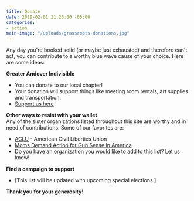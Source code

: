 ```yaml
---
title: Donate
date: 2019-02-01 21:26:00 -05:00
categories:
- action
main-image: "/uploads/grassroots-donations.jpg"
---
```


Any day you're booked solid (or maybe just exhausted) and therefore can't act, you can contribute to a worthy blue wave cause of your choice. Here are some ideas:

**Greater Andover Indivisible**
* You can donate to our local chapter!
* Your donation will support things like meeting room rentals, art supplies and transportation.
* [Support us here](https://bit.ly/2zH0N24)

**Other ways to resist with your wallet**<BR>
Any of the sister organizations listed throughout this site are worthy and in need of contributions. Some of our favorites are: 
* [ACLU](https://bit.ly/2TuvgI8) - American Civil Liberties Union
* [Moms Demand Action for Gun Sense in America](https://bit.ly/2j4poI3)
* Do you have an organization you would like to add to this list? Let us know!

**Find a campaign to support**
* [This list will be updated with upcoming special elections.]

**Thank you for your generosity!**